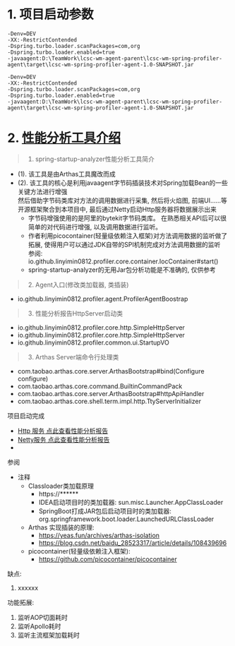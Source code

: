 # 1. 项目启动参数

~~~
-Denv=DEV
-XX:-RestrictContended
-Dspring.turbo.loader.scanPackages=com,org
-Dspring.turbo.loader.enabled=true
-javaagent:D:\TeamWork\lcsc-wm-agent-parent\lcsc-wm-spring-profiler-agent\target\lcsc-wm-spring-profiler-agent-1.0-SNAPSHOT.jar
~~~

~~~
-Denv=DEV
-XX:-RestrictContended
-Dspring.turbo.loader.scanPackages=com,org
-Dspring.turbo.loader.enabled=true
-javaagent:D:\TeamWork\lcsc-wm-agent-parent\lcsc-wm-spring-profiler-agent\target\lcsc-wm-spring-profiler-agent-1.0-SNAPSHOT.jar
~~~

# 2. [性能分析工具介绍](https://github.com/linyimin0812/spring-startup-analyzer/tree/main)

> 1. spring-startup-analyzer性能分析工具简介

- (1). 该工具是由Arthas工具魔改而成
- (2). 该工具的核心是利用javaagent字节码插装技术对Spring加载Bean的一些关键方法进行增强
  <br> 然后借助字节码类库对方法的调用数据进行采集, 然后将火焰图, 前端UI......等开源框架聚合到本项目中,
  最后通过Netty启动Http服务器将数据展示出来
    * 字节码增强使用的是阿里的bytekit字节码类库。 在熟悉相关API后可以很简单的对代码进行增强, 以及调用数据进行监听。
    * 作者利用picocontainer(轻量级依赖注入框架)对方法调用数据的监听做了拓展, 使得用户可以通过JDK自带的SPI机制完成对方法调用数据的监听
      <br>参阅: io.github.linyimin0812.profiler.core.container.IocContainer#start()
    * spring-startup-analyzer的无用Jar包分析功能是不准确的, 仅供参考

> 2. Agent入口(修改类加载器, 类插装)

- io.github.linyimin0812.profiler.agent.ProfilerAgentBoostrap

> 3. 性能分析报告HttpServer启动类

- io.github.linyimin0812.profiler.core.http.SimpleHttpServer
- io.github.linyimin0812.profiler.core.http.SimpleHttpServer
- io.github.linyimin0812.profiler.common.ui.StartupVO

> 3. Arthas Server端命令行处理类

- com.taobao.arthas.core.server.ArthasBootstrap#bind(Configure configure)
- com.taobao.arthas.core.command.BuiltinCommandPack
- com.taobao.arthas.core.server.ArthasBootstrap#httpApiHandler
- com.taobao.arthas.core.shell.term.impl.http.TtyServerInitializer

项目启动完成

- [Http 服务 点此查看性能分析报告](http://127.0.0.1:8563)
- [Netty服务 点此查看性能分析报告](http://127.0.0.1:8563)
-

参阅

- 注释<br>
    * Classloader类加载原理
        - https://******
        - IDEA启动项目时的类加载器: sun.misc.Launcher.AppClassLoader
        - SpringBoot打成JAR包后启动项目时的类加载器: org.springframework.boot.loader.LaunchedURLClassLoader
    * Arthas 实现插装的原理:
        - https://yeas.fun/archives/arthas-isolation
        - https://blog.csdn.net/baidu_28523317/article/details/108439696
    * picocontainer(轻量级依赖注入框架):
        - https://github.com/picocontainer/picocontainer

缺点:

1. xxxxxx
   <br>

功能拓展:

1. 监听AOP切面耗时
2. 监听Apollo耗时
3. 监听主流框架加载耗时
